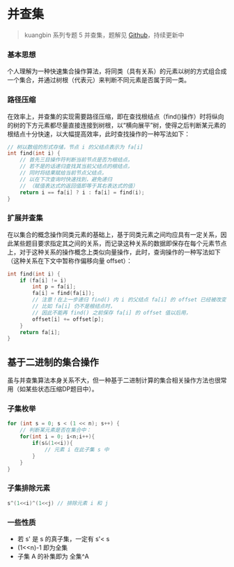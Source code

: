 # 并查集

> kuangbin 系列专题 5 并查集，题解见 [Github](https://github.com/Zen-w/kuangbin/tree/master/5.%20%E5%B9%B6%E6%9F%A5%E9%9B%86)，持续更新中

### 基本思想
个人理解为一种快速集合操作算法，将同类（具有关系）的元素以树的方式组合成一个集合，并通过树根（代表元）来判断不同元素是否属于同一类。

### 路径压缩
在效率上，并查集的实现需要路径压缩，即在查找根结点（find()操作）时将纵向的树的下方元素都尽量直接连接到树根，以“横向展平”树，使得之后判断某元素的根结点十分快速，以大幅提高效率，此时查找操作的一种写法如下：

```C++ {.lang-type-c++}
// 树以数组的形式存储，节点 i 的父结点表示为 fa[i]
int find(int i) {
    // 首先三目操作符判断当前节点是否为根结点，
    // 若不是的话递归查找其当前父结点的根结点，
    // 同时将结果赋给当前节点父结点，
    // 以在下次查询时快速找到，避免递归
    // （赋值表达式的返回值即等于其右表达式的值）
    return i == fa[i] ? i : fa[i] = find(i);
}
```

### 扩展并查集
在以集合的概念操作同类元素的基础上，基于同类元素之间均应具有一定关系，因此某些题目要求指定其之间的关系，而记录这种关系的数据即保存在每个元素节点上，对于这种关系的操作概念上类似向量操作，此时，查询操作的一种写法如下（这种关系在下文中暂称作偏移向量 offset）：

```C++ {.lang-type-c++}
int find(int i) {
    if (fa[i] != i) 
        int p = fa[i];
        fa[i] = find(fa[i]);
        // 注意！在上一步递归 find() 内 i 的父结点 fa[i] 的 offset 已经被改变了，
        // 比如 fa[i] 仍不是根结点时，
        // 因此不能再 find() 之前保存 fa[i] 的 offset 值以后用，
        offset[i] += offset[p];
    }
    return fa[i];
}
```

## 基于二进制的集合操作

虽与并查集算法本身关系不大，但一种基于二进制计算的集合相关操作方法也很常用（如某些状态压缩DP题目中）。

### 子集枚举

```C++ {.lant-type-c++}
for (int s = 0; s < (1 << n); s++) {
	// 判断某元素是否在集合中：
    for(int i = 0; i<n;i++){
        if(s&(1<<i)){
            // 元素 i 在此子集 s 中
        }
    }
}
```

### 子集排除元素

```C++ {.lant-type-c++}
s^(1<<i)^(1<<j) // 排除元素 i 和 j
```

### 一些性质

* 若 s' 是 s 的真子集，一定有 s'< s
* (1<<n)-1 即为全集
* 子集 A 的补集即为 全集^A

